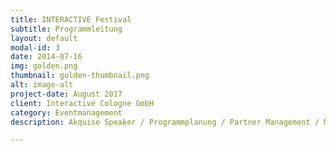 ```yaml
---
title: INTERACTIVE Festival
subtitle: Programmleitung
layout: default
modal-id: 3
date: 2014-07-16
img: golden.png
thumbnail: golden-thumbnail.png
alt: image-alt
project-date: August 2017
client: Interactive Cologne GmbH
category: Eventmanagement
description: Akquise Speaker / Programmplanung / Partner Management / Marketing 

---
```

